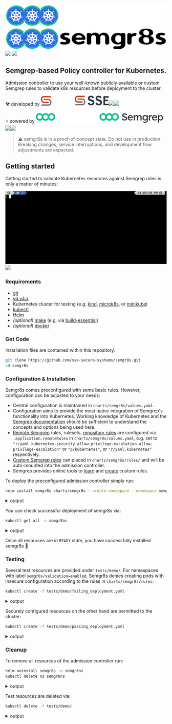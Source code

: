 ![](docs/assets/semgr8s-logo-full-dark.png#gh-dark-mode-only)
![](docs/assets/semgr8s-logo-full-light.png#gh-light-mode-only)
![](assets/semgr8s-logo-full-dark.png#gh-dark-mode-only)
![](assets/semgr8s-logo-full-light.png#gh-light-mode-only)

<h2 align="center">
Semgrep-based Policy controller for Kubernetes.
</h2>

Admission controller to use your well-known publicly available or custom Semgrep rules to validate k8s resources before deployment to the cluster.

:hammer_and_wrench: developed by ![](docs/assets/sse-logo-dark.svg#gh-dark-mode-only)![](docs/assets/sse-logo-light.svg#gh-light-mode-only)![](assets/sse-logo-dark.svg#gh-dark-mode-only)![](assets/sse-logo-light.svg#gh-light-mode-only)

:zap: powered by ![](docs/assets/semgrep-logo-dark.svg#gh-dark-mode-only)![](docs/assets/semgrep-logo-light.svg#gh-light-mode-only)![](assets/semgrep-logo-dark.svg#gh-dark-mode-only)![](assets/semgrep-logo-light.svg#gh-light-mode-only)

> :warning: semgr8s is in a proof-of-concept state. Do not use in production. Breaking changes, service interruptions, and development flow adjustments are expected.

## Getting started

Getting started to validate Kubernetes resources against Semgrep rules is only a matter of minutes:

![](docs/assets/semgr8s-demo.gif)
![](assets/semgr8s-demo.gif)

### Requirements

- [git](https://git-scm.com/)
- [yq v4.x](https://mikefarah.gitbook.io/yq/)
- Kubernetes cluster for testing (e.g. [kind](https://kind.sigs.k8s.io/), [microk8s](https://microk8s.io/docs), or [minikube](https://minikube.sigs.k8s.io/docs/start/))
- [kubectl](https://kubernetes.io/docs/reference/kubectl/)
- [Helm](https://helm.sh/)
- *(optional)* [make](https://www.gnu.org/software/make/) (e.g. via [build-essential](https://packages.ubuntu.com/focal/build-essential))
- *(optional)* [docker](https://docs.docker.com/get-docker/)

### Get Code

Installation files are contained within this repository:

```bash
git clone https://github.com/sse-secure-systems/semgr8s.git
cd semgr8s
```

### Configuration & Installation

Semgr8s comes preconfigured with some basic rules.
However, configuration can be adjusted to your needs:

- Central configuration is maintained in `charts/semgr8s/values.yaml`.
- Configuration aims to provide the most native integration of Semgrep's functionality into Kubernetes. Working knowledge of Kubernetes and the [Semgrep documentation](https://semgrep.dev/docs/) should be sufficient to understand the concepts and options being used here.
- [Remote Semgrep](https://registry.semgrep.dev/rule) rules, rulesets, [repository rules](https://github.com/returntocorp/semgrep-rules) are configured via `.application.remoteRules` in `charts/semgr8s/values.yaml`, e.g. set to `"r/yaml.kubernetes.security.allow-privilege-escalation.allow-privilege-escalation"` or `"p/kubernetes"`, or `"r/yaml.kubernetes"` respectively.
- [Custom Semgrep rules](https://semgrep.dev/docs/writing-rules/overview/) can placed in `charts/semgr8s/rules/` and will be auto-mounted into the admission controller.
- Semgrep provides online tools to [learn](https://semgrep.dev/learn) and [create](https://semgrep.dev/playground/new) custom rules.

To deploy the preconfigured admission controller simply run:

```bash
helm install semgr8s charts/semgr8s --create-namespace --namespace semgr8ns
```
<details>
  <summary>output</summary>
  
  ```bash
  NAME: semgr8s
  LAST DEPLOYED: Tue Apr 25 00:16:04 2023
  NAMESPACE: semgr8ns
  STATUS: deployed
  REVISION: 1
  TEST SUITE: None
  NOTES:
  Successfully installed semgr8s!
  ```
</details>

You can check successful deployment of semgr8s via:

```bash
kubectl get all -n semgr8ns
```
<details>
  <summary>output</summary>
  
  ```bash
  NAME                           READY   STATUS    RESTARTS   AGE
  pod/semgr8s-665dbb8756-qhqv6   1/1     Running   0          7s

  NAME                      TYPE        CLUSTER-IP      EXTERNAL-IP   PORT(S)   AGE
  service/semgr8s-service   ClusterIP   10.96.135.157   <none>        443/TCP   7s

  NAME                      READY   UP-TO-DATE   AVAILABLE   AGE
  deployment.apps/semgr8s   1/1     1            1           7s

  NAME                                 DESIRED   CURRENT   READY   AGE
  replicaset.apps/semgr8s-665dbb8756   1         1         1       7s
  ```
</details>

Once all resources are in `READY` state, you have successfully installed semgr8s :rocket:

### Testing

Several test resources are provided under `tests/demo/`.
For namespaces with label `semgr8s/validation=enabled`, Semgr8s denies creating pods with insecure configuration according to the rules in `charts/semgr8s/rules`:

```bash
kubectl create -f tests/demo/failing_deployment.yaml
```
<details>
  <summary>output</summary>
  
  ```bash
  namespace/test-semgr8s-failing created
  Error from server: error when creating "tests/demo/failing_deployment.yaml": admission webhook "semgr8s-svc.semgr8ns.svc" denied the request: Found 1 violation(s) of the following policies: 
  * rules.allow-privilege-escalation-no-securitycontext
  Error from server: error when creating "tests/demo/failing_deployment.yaml": admission webhook "semgr8s-svc.semgr8ns.svc" denied the request: Found 1 violation(s) of the following policies: 
  * rules.privileged-container
  Error from server: error when creating "tests/demo/failing_deployment.yaml": admission webhook "semgr8s-svc.semgr8ns.svc" denied the request: Found 1 violation(s) of the following policies: 
  * rules.hostnetwork-pod
  ```
</details>

Securely configured resources on the other hand are permitted to the cluster:

```bash
kubectl create -f tests/demo/passing_deployment.yaml
```
<details>
  <summary>output</summary>
  
  ```bash
  namespace/test-semgr8s-passing created
  pod/passing-testpod-1 created
  ```
</details>


### Cleanup

To remove all resources of the admission controller run:

```bash
helm uninstall semgr8s -n semgr8ns
kubectl delete ns semgr8ns
```
<details>
  <summary>output</summary>
  
  ```bash
  release "semgr8s" uninstalled
  ```
</details>

Test resources are deleted via:

```bash
kubectl delete -f tests/demo/
```
<details>
  <summary>output</summary>
  
  ```bash
  namespace "test-semgr8s-failing" deleted
  namespace "test-semgr8s-passing" deleted
  pod "passing-testpod-1" deleted
  Error from server (NotFound): error when deleting "tests/demo/failing_deployment.yaml": pods "failing-testpod-1" not found
  Error from server (NotFound): error when deleting "tests/demo/failing_deployment.yaml": pods "failing-testpod-2" not found
  Error from server (NotFound): error when deleting "tests/demo/failing_deployment.yaml": pods "failing-testpod-3" not found

  ```
</details>

